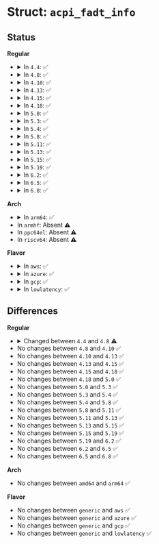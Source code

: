 # Struct: <code>acpi_fadt_info</code>

## Status
<b>Regular</b>
<ul>
<li>
<details>
<summary>In <code>4.4</code>: ✅</summary>

```c
struct acpi_fadt_info {
    char *name;
    u16 address64;
    u16 address32;
    u16 length;
    u8 default_length;
    u8 flags;
};
```
</details>
</li>
<li>
<details>
<summary>In <code>4.8</code>: ✅</summary>

```c
struct acpi_fadt_info {
    const char *name;
    u16 address64;
    u16 address32;
    u16 length;
    u8 default_length;
    u8 flags;
};
```
</details>
</li>
<li>
<details>
<summary>In <code>4.10</code>: ✅</summary>

```c
struct acpi_fadt_info {
    const char *name;
    u16 address64;
    u16 address32;
    u16 length;
    u8 default_length;
    u8 flags;
};
```
</details>
</li>
<li>
<details>
<summary>In <code>4.13</code>: ✅</summary>

```c
struct acpi_fadt_info {
    const char *name;
    u16 address64;
    u16 address32;
    u16 length;
    u8 default_length;
    u8 flags;
};
```
</details>
</li>
<li>
<details>
<summary>In <code>4.15</code>: ✅</summary>

```c
struct acpi_fadt_info {
    const char *name;
    u16 address64;
    u16 address32;
    u16 length;
    u8 default_length;
    u8 flags;
};
```
</details>
</li>
<li>
<details>
<summary>In <code>4.18</code>: ✅</summary>

```c
struct acpi_fadt_info {
    const char *name;
    u16 address64;
    u16 address32;
    u16 length;
    u8 default_length;
    u8 flags;
};
```
</details>
</li>
<li>
<details>
<summary>In <code>5.0</code>: ✅</summary>

```c
struct acpi_fadt_info {
    const char *name;
    u16 address64;
    u16 address32;
    u16 length;
    u8 default_length;
    u8 flags;
};
```
</details>
</li>
<li>
<details>
<summary>In <code>5.3</code>: ✅</summary>

```c
struct acpi_fadt_info {
    const char *name;
    u16 address64;
    u16 address32;
    u16 length;
    u8 default_length;
    u8 flags;
};
```
</details>
</li>
<li>
<details>
<summary>In <code>5.4</code>: ✅</summary>

```c
struct acpi_fadt_info {
    const char *name;
    u16 address64;
    u16 address32;
    u16 length;
    u8 default_length;
    u8 flags;
};
```
</details>
</li>
<li>
<details>
<summary>In <code>5.8</code>: ✅</summary>

```c
struct acpi_fadt_info {
    const char *name;
    u16 address64;
    u16 address32;
    u16 length;
    u8 default_length;
    u8 flags;
};
```
</details>
</li>
<li>
<details>
<summary>In <code>5.11</code>: ✅</summary>

```c
struct acpi_fadt_info {
    const char *name;
    u16 address64;
    u16 address32;
    u16 length;
    u8 default_length;
    u8 flags;
};
```
</details>
</li>
<li>
<details>
<summary>In <code>5.13</code>: ✅</summary>

```c
struct acpi_fadt_info {
    const char *name;
    u16 address64;
    u16 address32;
    u16 length;
    u8 default_length;
    u8 flags;
};
```
</details>
</li>
<li>
<details>
<summary>In <code>5.15</code>: ✅</summary>

```c
struct acpi_fadt_info {
    const char *name;
    u16 address64;
    u16 address32;
    u16 length;
    u8 default_length;
    u8 flags;
};
```
</details>
</li>
<li>
<details>
<summary>In <code>5.19</code>: ✅</summary>

```c
struct acpi_fadt_info {
    const char *name;
    u16 address64;
    u16 address32;
    u16 length;
    u8 default_length;
    u8 flags;
};
```
</details>
</li>
<li>
<details>
<summary>In <code>6.2</code>: ✅</summary>

```c
struct acpi_fadt_info {
    const char *name;
    u16 address64;
    u16 address32;
    u16 length;
    u8 default_length;
    u8 flags;
};
```
</details>
</li>
<li>
<details>
<summary>In <code>6.5</code>: ✅</summary>

```c
struct acpi_fadt_info {
    const char *name;
    u16 address64;
    u16 address32;
    u16 length;
    u8 default_length;
    u8 flags;
};
```
</details>
</li>
<li>
<details>
<summary>In <code>6.8</code>: ✅</summary>

```c
struct acpi_fadt_info {
    const char *name;
    u16 address64;
    u16 address32;
    u16 length;
    u8 default_length;
    u8 flags;
};
```
</details>
</li>
</ul>
<b>Arch</b>
<ul>
<li>
<details>
<summary>In <code>arm64</code>: ✅</summary>

```c
struct acpi_fadt_info {
    const char *name;
    u16 address64;
    u16 address32;
    u16 length;
    u8 default_length;
    u8 flags;
};
```
</details>
</li>
<li>
In <code>armhf</code>: Absent ⚠️
</li>
<li>
In <code>ppc64el</code>: Absent ⚠️
</li>
<li>
In <code>riscv64</code>: Absent ⚠️
</li>
</ul>
<b>Flavor</b>
<ul>
<li>
<details>
<summary>In <code>aws</code>: ✅</summary>

```c
struct acpi_fadt_info {
    const char *name;
    u16 address64;
    u16 address32;
    u16 length;
    u8 default_length;
    u8 flags;
};
```
</details>
</li>
<li>
<details>
<summary>In <code>azure</code>: ✅</summary>

```c
struct acpi_fadt_info {
    const char *name;
    u16 address64;
    u16 address32;
    u16 length;
    u8 default_length;
    u8 flags;
};
```
</details>
</li>
<li>
<details>
<summary>In <code>gcp</code>: ✅</summary>

```c
struct acpi_fadt_info {
    const char *name;
    u16 address64;
    u16 address32;
    u16 length;
    u8 default_length;
    u8 flags;
};
```
</details>
</li>
<li>
<details>
<summary>In <code>lowlatency</code>: ✅</summary>

```c
struct acpi_fadt_info {
    const char *name;
    u16 address64;
    u16 address32;
    u16 length;
    u8 default_length;
    u8 flags;
};
```
</details>
</li>
</ul>

## Differences
<b>Regular</b>
<ul>
<li>
<details>
<summary>Changed between <code>4.4</code> and <code>4.8</code> ⚠️</summary>
<ul>
<li>
<b>Field type changed. </b>
<code>char *name</code> ➡️ <code>const char *name</code>
</li>
</ul>
</details>
</li>
<li>
No changes between <code>4.8</code> and <code>4.10</code> ✅
</li>
<li>
No changes between <code>4.10</code> and <code>4.13</code> ✅
</li>
<li>
No changes between <code>4.13</code> and <code>4.15</code> ✅
</li>
<li>
No changes between <code>4.15</code> and <code>4.18</code> ✅
</li>
<li>
No changes between <code>4.18</code> and <code>5.0</code> ✅
</li>
<li>
No changes between <code>5.0</code> and <code>5.3</code> ✅
</li>
<li>
No changes between <code>5.3</code> and <code>5.4</code> ✅
</li>
<li>
No changes between <code>5.4</code> and <code>5.8</code> ✅
</li>
<li>
No changes between <code>5.8</code> and <code>5.11</code> ✅
</li>
<li>
No changes between <code>5.11</code> and <code>5.13</code> ✅
</li>
<li>
No changes between <code>5.13</code> and <code>5.15</code> ✅
</li>
<li>
No changes between <code>5.15</code> and <code>5.19</code> ✅
</li>
<li>
No changes between <code>5.19</code> and <code>6.2</code> ✅
</li>
<li>
No changes between <code>6.2</code> and <code>6.5</code> ✅
</li>
<li>
No changes between <code>6.5</code> and <code>6.8</code> ✅
</li>
</ul>
<b>Arch</b>
<ul>
<li>
No changes between <code>amd64</code> and <code>arm64</code> ✅
</li>
</ul>
<b>Flavor</b>
<ul>
<li>
No changes between <code>generic</code> and <code>aws</code> ✅
</li>
<li>
No changes between <code>generic</code> and <code>azure</code> ✅
</li>
<li>
No changes between <code>generic</code> and <code>gcp</code> ✅
</li>
<li>
No changes between <code>generic</code> and <code>lowlatency</code> ✅
</li>
</ul>
